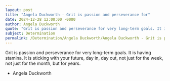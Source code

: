 ```yaml
---
layout: post
title: "Angela Duckworth - Grit is passion and perseverance for"
date: 2024-12-28 12:00:00 -0000
author: Angela Duckworth
quote: "Grit is passion and perseverance for very long-term goals. It is having stamina. It is sticking with your future, day in, day out, not just for the week, not just for the month, but for years."
subject: Determination
permalink: /Determination/Angela Duckworth/Angela Duckworth - Grit is passion and perseverance for
---
```


Grit is passion and perseverance for very long-term goals. It is having stamina. It is sticking with your future, day in, day out, not just for the week, not just for the month, but for years.

- Angela Duckworth

